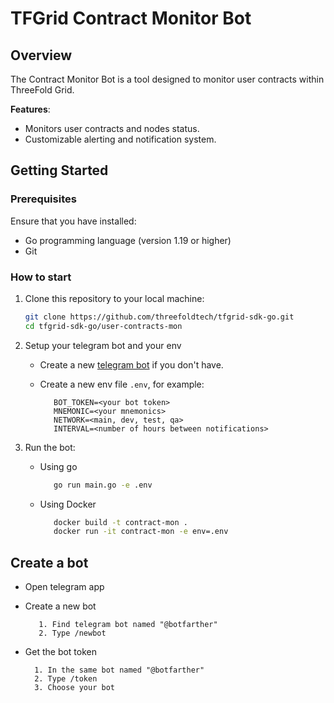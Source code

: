 # TFGrid Contract Monitor Bot

## Overview

The Contract Monitor Bot is a tool designed to monitor user contracts within ThreeFold Grid.

**Features**:

- Monitors user contracts and nodes status.
- Customizable alerting and notification system.

## Getting Started

### Prerequisites

Ensure that you have installed:

- Go programming language (version 1.19 or higher)
- Git

### How to start

1. Clone this repository to your local machine:

   ```bash
   git clone https://github.com/threefoldtech/tfgrid-sdk-go.git
   cd tfgrid-sdk-go/user-contracts-mon
   ```

2. Setup your telegram bot and your env

   - Create a new [telegram bot](README.md#create-a-bot) if you don't have.
   - Create a new env file `.env`, for example:

     ```env
        BOT_TOKEN=<your bot token>
        MNEMONIC=<your mnemonics>
        NETWORK=<main, dev, test, qa>
        INTERVAL=<number of hours between notifications>
        ```

3. Run the bot:

   - Using go

     ```bash
        go run main.go -e .env
        ```

   - Using Docker

     ```bash
        docker build -t contract-mon .
        docker run -it contract-mon -e env=.env
        ```

## Create a bot

- Open telegram app
- Create a new bot

  ```ordered
     1. Find telegram bot named "@botfarther"
     2. Type /newbot
     ```

- Get the bot token

  ```ordered
    1. In the same bot named "@botfarther"
    2. Type /token
    3. Choose your bot
    ```
